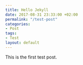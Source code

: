 ```yaml
---
title: Hello Jekyll
date: 2017-08-31 23:33:00 +02:00
permalink: "/test-post"
categories:
- Post
tags:
- Test
layout: default
---
```


This is the first test post.